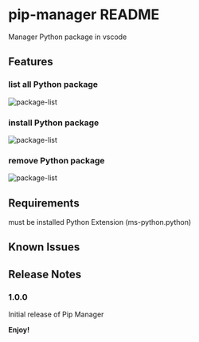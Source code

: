 # pip-manager README

Manager Python package in vscode
## Features

### list all Python package
![package-list](https://github.com/slightc/pip-manager/blob/main/doc/img/package-list.png)

### install Python package
![package-list](https://github.com/slightc/pip-manager/blob/main/doc/img/package-add.png)

### remove Python package
![package-list](https://github.com/slightc/pip-manager/blob/main/doc/img/package-remove.png)

## Requirements

must be installed Python Extension (ms-python.python)

## Known Issues

## Release Notes

### 1.0.0

Initial release of Pip Manager


**Enjoy!**
